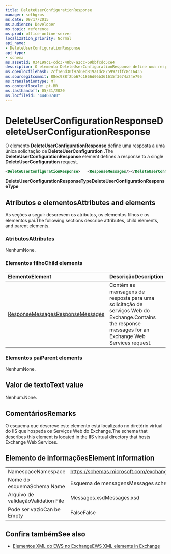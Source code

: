 ```yaml
---
title: DeleteUserConfigurationResponse
manager: sethgros
ms.date: 09/17/2015
ms.audience: Developer
ms.topic: reference
ms.prod: office-online-server
localization_priority: Normal
api_name:
- DeleteUserConfigurationResponse
api_type:
- schema
ms.assetid: 034199c1-cdc3-48b8-a2cc-69bbfcdc5ce4
description: O elemento DeleteUserConfigurationResponse define uma resposta a uma única solicitação de DeleteUserConfiguration.
ms.openlocfilehash: 2cf1e6d30f97d6ed819a1dc8259971ffc8c16435
ms.sourcegitcommit: 88ec988f2bb67c1866d06b361615f3674a24e795
ms.translationtype: MT
ms.contentlocale: pt-BR
ms.lasthandoff: 05/31/2020
ms.locfileid: "44460740"
---
```

# <a name="deleteuserconfigurationresponse"></a><span data-ttu-id="8d9e9-103">DeleteUserConfigurationResponse</span><span class="sxs-lookup"><span data-stu-id="8d9e9-103">DeleteUserConfigurationResponse</span></span>

<span data-ttu-id="8d9e9-104">O elemento **DeleteUserConfigurationResponse** define uma resposta a uma única solicitação de **DeleteUserConfiguration** .</span><span class="sxs-lookup"><span data-stu-id="8d9e9-104">The **DeleteUserConfigurationResponse** element defines a response to a single **DeleteUserConfiguration** request.</span></span> 
  
```xml
<DeleteUserConfigurationResponse>   <ResponseMessages/></DeleteUserConfigurationResponse>
```

 <span data-ttu-id="8d9e9-105">**DeleteUserConfigurationResponseType**</span><span class="sxs-lookup"><span data-stu-id="8d9e9-105">**DeleteUserConfigurationResponseType**</span></span>
## <a name="attributes-and-elements"></a><span data-ttu-id="8d9e9-106">Atributos e elementos</span><span class="sxs-lookup"><span data-stu-id="8d9e9-106">Attributes and elements</span></span>

<span data-ttu-id="8d9e9-107">As seções a seguir descrevem os atributos, os elementos filhos e os elementos pai.</span><span class="sxs-lookup"><span data-stu-id="8d9e9-107">The following sections describe attributes, child elements, and parent elements.</span></span>
  
### <a name="attributes"></a><span data-ttu-id="8d9e9-108">Atributos</span><span class="sxs-lookup"><span data-stu-id="8d9e9-108">Attributes</span></span>

<span data-ttu-id="8d9e9-109">Nenhum</span><span class="sxs-lookup"><span data-stu-id="8d9e9-109">None.</span></span>
  
### <a name="child-elements"></a><span data-ttu-id="8d9e9-110">Elementos filho</span><span class="sxs-lookup"><span data-stu-id="8d9e9-110">Child elements</span></span>

|<span data-ttu-id="8d9e9-111">**Elemento**</span><span class="sxs-lookup"><span data-stu-id="8d9e9-111">**Element**</span></span>|<span data-ttu-id="8d9e9-112">**Descrição**</span><span class="sxs-lookup"><span data-stu-id="8d9e9-112">**Description**</span></span>|
|:-----|:-----|
|[<span data-ttu-id="8d9e9-113">ResponseMessages</span><span class="sxs-lookup"><span data-stu-id="8d9e9-113">ResponseMessages</span></span>](responsemessages.md) <br/> |<span data-ttu-id="8d9e9-114">Contém as mensagens de resposta para uma solicitação de serviços Web do Exchange.</span><span class="sxs-lookup"><span data-stu-id="8d9e9-114">Contains the response messages for an Exchange Web Services request.</span></span>  <br/> |
   
### <a name="parent-elements"></a><span data-ttu-id="8d9e9-115">Elementos pai</span><span class="sxs-lookup"><span data-stu-id="8d9e9-115">Parent elements</span></span>

<span data-ttu-id="8d9e9-116">Nenhum</span><span class="sxs-lookup"><span data-stu-id="8d9e9-116">None.</span></span>
  
## <a name="text-value"></a><span data-ttu-id="8d9e9-117">Valor de texto</span><span class="sxs-lookup"><span data-stu-id="8d9e9-117">Text value</span></span>

<span data-ttu-id="8d9e9-118">Nenhum.</span><span class="sxs-lookup"><span data-stu-id="8d9e9-118">None.</span></span>
  
## <a name="remarks"></a><span data-ttu-id="8d9e9-119">Comentários</span><span class="sxs-lookup"><span data-stu-id="8d9e9-119">Remarks</span></span>

<span data-ttu-id="8d9e9-120">O esquema que descreve este elemento está localizado no diretório virtual do IIS que hospeda os Serviços Web do Exchange.</span><span class="sxs-lookup"><span data-stu-id="8d9e9-120">The schema that describes this element is located in the IIS virtual directory that hosts Exchange Web Services.</span></span>
  
## <a name="element-information"></a><span data-ttu-id="8d9e9-121">Elemento de informações</span><span class="sxs-lookup"><span data-stu-id="8d9e9-121">Element information</span></span>

|||
|:-----|:-----|
|<span data-ttu-id="8d9e9-122">Namespace</span><span class="sxs-lookup"><span data-stu-id="8d9e9-122">Namespace</span></span>  <br/> |https://schemas.microsoft.com/exchange/services/2006/messages  <br/> |
|<span data-ttu-id="8d9e9-123">Nome do esquema</span><span class="sxs-lookup"><span data-stu-id="8d9e9-123">Schema Name</span></span>  <br/> |<span data-ttu-id="8d9e9-124">Esquema de mensagens</span><span class="sxs-lookup"><span data-stu-id="8d9e9-124">Messages schema</span></span>  <br/> |
|<span data-ttu-id="8d9e9-125">Arquivo de validação</span><span class="sxs-lookup"><span data-stu-id="8d9e9-125">Validation File</span></span>  <br/> |<span data-ttu-id="8d9e9-126">Messages.xsd</span><span class="sxs-lookup"><span data-stu-id="8d9e9-126">Messages.xsd</span></span>  <br/> |
|<span data-ttu-id="8d9e9-127">Pode ser vazio</span><span class="sxs-lookup"><span data-stu-id="8d9e9-127">Can be Empty</span></span>  <br/> |<span data-ttu-id="8d9e9-128">False</span><span class="sxs-lookup"><span data-stu-id="8d9e9-128">False</span></span>  <br/> |
   
## <a name="see-also"></a><span data-ttu-id="8d9e9-129">Confira também</span><span class="sxs-lookup"><span data-stu-id="8d9e9-129">See also</span></span>

- [<span data-ttu-id="8d9e9-130">Elementos XML do EWS no Exchange</span><span class="sxs-lookup"><span data-stu-id="8d9e9-130">EWS XML elements in Exchange</span></span>](ews-xml-elements-in-exchange.md)

